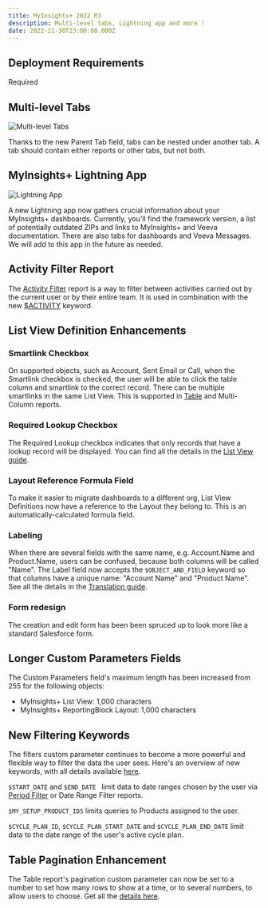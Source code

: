 ```yaml
---
title: MyInsights+ 2022 R3
description: Multi-level tabs, Lightning app and more !
date: 2022-11-30T23:00:00.000Z
---
```


## Deployment Requirements

<feature-badges package zip>Required</feature-badges>

## Multi-level Tabs

![Multi-level Tabs](/static/img/release-2022R3-nested-tabs.png "Multi-level Tabs")

Thanks to the new Parent Tab field, tabs can be nested under another tab. A tab should contain either reports or other tabs, but not both.

## MyInsights+ Lightning App

![Lightning App](/static/img/release-2022R3-lightning-app.png "Lightning App")

A new Lightning app now gathers crucial information about your MyInsights+ dashboards. Currently, you'll find the framework version, a list of potentially outdated ZIPs and links to MyInsights+ and Veeva documentation. There are also tabs for dashboards and Veeva Messages. We will add to this app in the future as needed.

## Activity Filter Report

The [Activity Filter](/reports/activity-filter) report is a way to filter between activities carried out by the current user or by their entire team. It is used in combination with the new [$ACTIVITY](/references/custom-parameters-list-view#keywords) keyword.

## List View Definition Enhancements

### Smartlink Checkbox

On supported objects, such as Account, Sent Email or Call, when the Smartlink checkbox is checked, the user will be able to click the table column and smartlink to the correct record. There can be multiple smartlinks in the same List View. This is supported in [Table](/reports/table) and Multi-Column reports.

### Required Lookup Checkbox

The Required Lookup checkbox indicates that only records that have a lookup record will be displayed. You can find all the details in the [List View guide](/guides/customise-your-list-view-based-report#required-lookups).

### Layout Reference Formula Field

To make it easier to migrate dashboards to a different org, List View Definitions now have a reference to the Layout they belong to. This is an automatically-calculated formula field.

### Labeling

When there are several fields with the same name, e.g. Account.Name and Product.Name, users can be confused, because both columns will be called "Name". The Label field now accepts the `$OBJECT_AND_FIELD` keyword so that columns have a unique name: "Account Name" and "Product Name". See all the details in the [Translation guide](/guides/translations#list-view-definition-label).

### Form redesign

The creation and edit form has been been spruced up to look more like a standard Salesforce form.

## Longer Custom Parameters Fields

The Custom Parameters field's maximum length has been increased from 255 for the following objects:

- MyInsights+ List View: 1,000 characters
- MyInsights+ ReportingBlock Layout: 1,000 characters

## New Filtering Keywords

The filters custom parameter continues to become a more powerful and flexible way to filter the data the user sees. Here's an overview of new keywords, with all details available [here](/references/custom-parameters-list-view#keywords).

`$START_DATE` and `$END_DATE ` limit data to date ranges chosen by the user via [Period Filter](/reports/period-filter) or Date Range Filter reports.

`$MY_SETUP_PRODUCT_IDS` limits queries to Products assigned to the user.

`$CYCLE_PLAN_ID`, `$CYCLE_PLAN_START_DATE` and `$CYCLE_PLAN_END_DATE` limit data to the date range of the user's active cycle plan.

## Table Pagination Enhancement

The Table report's pagination custom parameter can now be set to a number to set how many rows to show at a time, or to several numbers, to allow users to choose. Get all the [details here](/reports/table#custom-parameters).
